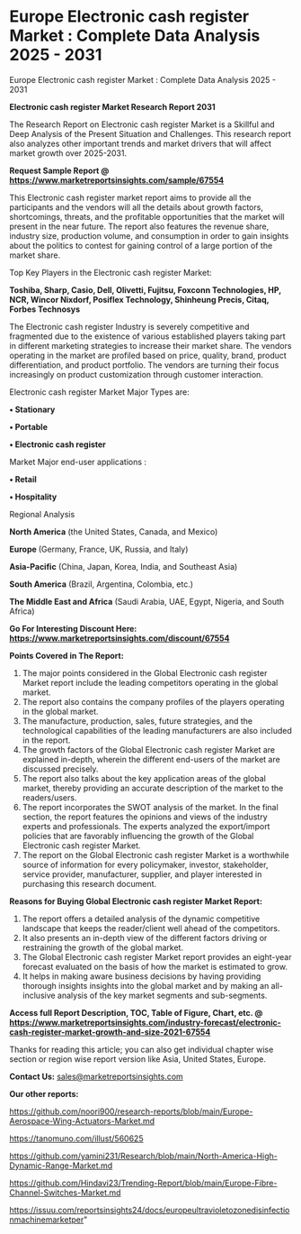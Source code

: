 # Europe Electronic cash register Market : Complete Data Analysis 2025 - 2031
Europe Electronic cash register Market : Complete Data Analysis 2025 - 2031

<strong>Electronic cash register Market Research Report 2031</strong>

The Research Report on Electronic cash register Market is a Skillful and Deep Analysis of the Present Situation and Challenges. This research report also analyzes other important trends and market drivers that will affect market growth over 2025-2031.

<strong>Request Sample Report @ <a href=https://www.marketreportsinsights.com/sample/67554>https://www.marketreportsinsights.com/sample/67554</a></strong>

This Electronic cash register market report aims to provide all the participants and the vendors will all the details about growth factors, shortcomings, threats, and the profitable opportunities that the market will present in the near future. The report also features the revenue share, industry size, production volume, and consumption in order to gain insights about the politics to contest for gaining control of a large portion of the market share.

Top Key Players in the Electronic cash register Market:

<strong>Toshiba, Sharp, Casio, Dell, Olivetti, Fujitsu, Foxconn Technologies, HP, NCR, Wincor Nixdorf, Posiflex Technology, Shinheung Precis, Citaq, Forbes Technosys</strong>

The Electronic cash register Industry is severely competitive and fragmented due to the existence of various established players taking part in different marketing strategies to increase their market share. The vendors operating in the market are profiled based on price, quality, brand, product differentiation, and product portfolio. The vendors are turning their focus increasingly on product customization through customer interaction.

Electronic cash register Market Major Types are:

<strong>• Stationary

• Portable

• Electronic cash register</strong>

Market Major end-user applications :

<strong>• Retail

• Hospitality</strong>

Regional Analysis

</u><strong><b>North America</b></strong> (the United States, Canada, and Mexico)

<strong><b>Europe </b></strong>(Germany, France, UK, Russia, and Italy)

<strong><b>Asia-Pacific</b></strong> (China, Japan, Korea, India, and Southeast Asia)

<strong><b>South America</b></strong> (Brazil, Argentina, Colombia, etc.)

<strong><b>The Middle East and Africa</b></strong> (Saudi Arabia, UAE, Egypt, Nigeria, and South Africa)

<strong>Go For Interesting Discount Here: <a href=https://www.marketreportsinsights.com/discount/67554>https://www.marketreportsinsights.com/discount/67554</a></strong>

<strong>Points Covered in The Report:</strong>
<ol>
  <li>The major points considered in the Global Electronic cash register Market report include the leading competitors operating in the global market.</li>
  <li>The report also contains the company profiles of the players operating in the global market.</li>
  <li>The manufacture, production, sales, future strategies, and the technological capabilities of the leading manufacturers are also included in the report.</li>
  <li>The growth factors of the Global Electronic cash register Market are explained in-depth, wherein the different end-users of the market are discussed precisely.</li>
  <li>The report also talks about the key application areas of the global market, thereby providing an accurate description of the market to the readers/users.</li>
  <li>The report incorporates the SWOT analysis of the market. In the final section, the report features the opinions and views of the industry experts and professionals. The experts analyzed the export/import policies that are favorably influencing the growth of the Global Electronic cash register Market.</li>
  <li>The report on the Global Electronic cash register Market is a worthwhile source of information for every policymaker, investor, stakeholder, service provider, manufacturer, supplier, and player interested in purchasing this research document.</li>
</ol>
<strong>Reasons for Buying Global Electronic cash register Market Report:</strong>

<ol>
  <li>The report offers a detailed analysis of the dynamic competitive landscape that keeps the reader/client well ahead of the competitors.</li>
  <li>It also presents an in-depth view of the different factors driving or restraining the growth of the global market.</li>
  <li>The Global Electronic cash register Market report provides an eight-year forecast evaluated on the basis of how the market is estimated to grow.</li>
  <li>It helps in making aware business decisions by having providing thorough insights insights into the global market and by making an all-inclusive analysis of the key market segments and sub-segments.</li>
</ol>
<strong>Access full Report Description, TOC, Table of Figure, Chart, etc. @ <a href=https://www.marketreportsinsights.com/industry-forecast/electronic-cash-register-market-growth-and-size-2021-67554>https://www.marketreportsinsights.com/industry-forecast/electronic-cash-register-market-growth-and-size-2021-67554</a></strong>


Thanks for reading this article; you can also get individual chapter wise section or region wise report version like Asia, United States, Europe.

<strong>Contact Us:</strong>
sales@marketreportsinsights.com

<strong>Our other reports:</strong>

<a href=https://github.com/noori900/research-reports/blob/main/Europe-Aerospace-Wing-Actuators-Market.md>https://github.com/noori900/research-reports/blob/main/Europe-Aerospace-Wing-Actuators-Market.md</a>

<a href=https://tanomuno.com/illust/560625>https://tanomuno.com/illust/560625</a>

<a href=https://github.com/yamini231/Research/blob/main/North-America-High-Dynamic-Range-Market.md>https://github.com/yamini231/Research/blob/main/North-America-High-Dynamic-Range-Market.md</a>

<a href=https://github.com/Hindavi23/Trending-Report/blob/main/Europe-Fibre-Channel-Switches-Market.md>https://github.com/Hindavi23/Trending-Report/blob/main/Europe-Fibre-Channel-Switches-Market.md</a>

<a href=https://issuu.com/reportsinsights24/docs/europeultravioletozonedisinfectionmachinemarketper>https://issuu.com/reportsinsights24/docs/europeultravioletozonedisinfectionmachinemarketper</a>"
